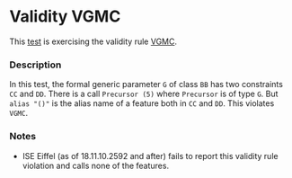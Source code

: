 # Validity VGMC

This [test](.) is exercising the validity rule [VGMC](../Readme.md).

### Description

In this test, the formal generic parameter `G` of class `BB` has two constraints `CC` and `DD`. There is a call `Precursor (5)` where `Precursor` is of type `G`. But `alias "()"` is the alias name of a feature both in `CC` and `DD`. This violates `VGMC`.

### Notes

* ISE Eiffel (as of 18.11.10.2592 and after) fails to report this validity rule violation and calls none of the features.
